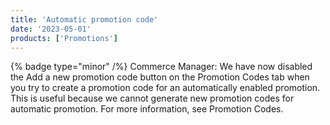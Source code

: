 ```yaml
---
title: 'Automatic promotion code'
date: '2023-05-01'
products: ['Promotions']
---
```

{% badge type="minor" /%}
Commerce Manager: We have now disabled the Add a new promotion code button on the Promotion Codes tab when you try to create a promotion code for an automatically enabled promotion. This is useful because we cannot generate new promotion codes for automatic promotion. For more information, see Promotion Codes.
